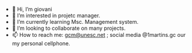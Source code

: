 - 👋 Hi, I’m giovani
- 👀 I’m interested in projetc manager. 
- 🌱 I’m currently learning Msc. Management system. 
- 💞️ I’m looking to collaborate on many projects.
- 📫 How to reach me: gcm@unesc.net ; social media @1martins.gc our my personal cellphone.

<!---
giovanicmartins/giovanicmartins is a ✨ special ✨ repository because its `README.md` (this file) appears on your GitHub profile.
You can click the Preview link to take a look at your changes.
--->
